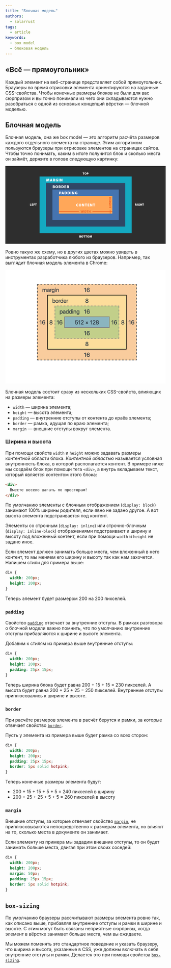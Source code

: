 ```yaml
---
title: "Блочная модель"
authors:
  - solarrust
tags:
  - article
keywords:
  - box model
  - блоковая модель
---
```


## «Всё — прямоугольник»

Каждый элемент на веб-странице представляет собой прямоугольник. Браузеры во время отрисовки элемента ориентируются на заданные CSS-свойства. Чтобы конечные размеры блоков не были для вас сюрпризом и вы точно понимали из чего они складываются нужно разобраться с одной из основных концепций вёрстки — блочной моделью.

## Блочная модель

Блочная модель, она же box model — это алгоритм расчёта размеров каждого отдельного элемента на странице. Этим алгоритмом пользуются браузеры при отрисовке элементов на страницах сайтов. Чтобы точно понимать, каким в итоге получится блок и сколько места он займёт, держите в голове следующую картинку:

![Схематичное изображение блочной модели](images/box-model.png)

Ровно такую же схему, но в других цветах можно увидеть в инструментах разработчика любого из браузеров. Например, так выглядит блочная модель элемента в Chrome:

![Скриншот блочной модели из инструментов разработчика браузера Chrome](images/box-model-chrome.png)

Блочная модель состоит сразу из нескольких CSS-свойств, влияющих на размеры элемента:

- `width` — ширина элемента;
- `height` — высота элемента;
- `padding` — внутренние отступы от контента до краёв элемента;
- `border` — рамка, идущая по краю элемента;
- `margin` — внешние отступы вокруг элемента.

### Ширина и высота

При помощи свойств `width` и `height` можно задавать размеры контентной области блока.
*Контентной областью* называется условная внутренность блока, в которой располагается контент. В примере ниже мы создаём блок при помощи тега `<div>`, а внутрь вкладываем текст, который является контентом этого блока:

```html
<div>
  Вместе весело шагать по просторам!
</div>
```

По умолчанию элементы с блочным отображением (`display: block`) занимают 100% ширины родителя, если явно не задано другое. А вот высота элемента подстраивается под контент.

Элементы со строчным (`display: inline`) или строчно-блочным (`display: inline-block`) отображениями подстраивают и ширину и высоту под вложенный контент, если при помощи `width` и `height` не задано иное.

Если элемент должен занимать больше места, чем вложенный в него контент, то мы меняем его ширину и высоту так как нам захочется. Напишем стили для примера выше:

```css
div {
  width: 200px;
  height: 200px;
}
```

Теперь элемент будет размером 200 на 200 пикселей.

### `padding`

Свойство [`padding`](/css/padding) отвечает за внутренние отступы. В рамках разговора о блочной модели важно помнить, что по умолчанию внутренние отступы прибавляются к ширине и высоте элемента.

Добавим к стилям из примера выше внутренние отступы:

```css
div {
  width: 200px;
  height: 200px;
  padding: 25px 15px;
}
```

Теперь ширина блока будет равна 200 + 15 + 15 = 230 пикселей. А высота будет равна 200 + 25 + 25 = 250 пикселей. Внутренние отступы приплюсовались к ширине и высоте.

### `border`

При расчёте размеров элемента в расчёт берутся и рамки, за которые отвечает свойство [`border`](/css/border).

Пусть у элемента из примера выше будет рамка со всех сторон:

```css
div {
  width: 200px;
  height: 200px;
  padding: 25px 15px;
  border: 5px solid hotpink;
}
```

Теперь конечные размеры элемента будут:
- 200 + 15 + 15 + 5 + 5 = 240 пикселей в ширину
- 200 + 25 + 25 + 5 + 5 = 260 пикселей в высоту

### `margin`

Внешние отступы, за которые отвечает свойство [`margin`](/css/margin), не приплюсовываются непосредственно к размерам элемента, но влияют на то, сколько места в документе он занимает.

Если элементу из примера мы зададим внешние отступы, то он будет занимать больше места, двигая при этом своих соседей:

```css
div {
  width: 200px;
  height: 200px;
  margin: 50px;
  padding: 25px 15px;
  border: 5px solid hotpink;
}
```

## `box-sizing`

По умолчанию браузеры рассчитывают размеры элемента ровно так, как описано выше, прибавляя внутренние отступы и рамки в ширине и высоте. С этим могут быть связаны неприятные сюрпризы, когда элемент в вёрстке занимает больше места, чем вы ожидаете.

Мы можем поменять это стандартное поведение и указать браузеру, что ширина и высота, указанные в CSS, уже должны включать в себя внутренние отступы и рамки. Делается это при помощи свойства [`box-sizing`](/css/box-sizing).

